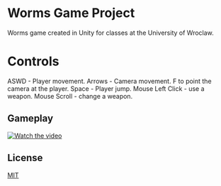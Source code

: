 # Worms Game Project

Worms game created in Unity for classes at the University of Wroclaw.

# Controls
ASWD - Player movement.
Arrows - Camera movement.
F to point the camera at the player.
Space - Player jump.
Mouse Left Click - use a weapon.
Mouse Scroll - change a weapon.

## Gameplay

[![Watch the video](https://img.youtube.com/vi/UlsOaNHI74E/hqdefault.jpg)](https://www.youtube.com/watch?v=UlsOaNHI74E)

## License

[MIT](https://choosealicense.com/licenses/mit/)